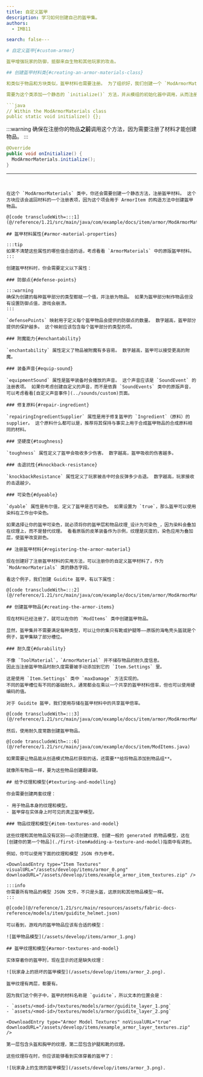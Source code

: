 ```yaml
---
title: 自定义盔甲
description: 学习如何创建自己的盔甲集。
authors:
  - IMB11

search: false---

# 自定义盔甲{#custom-armor}

盔甲增强玩家的防御，抵御来自生物和其他玩家的攻击。

## 创建盔甲材料类{#creating-an-armor-materials-class}

和类似于物品和方块类似，盔甲材料也需要注册。 为了组织好，我们创建一个 `ModArmorMaterials` 类存储我们的自定义盔甲材料。

需要为这个类添加一个静态的 `initialize()` 方法，并从模组的初始化器中调用，从而注册这些材料。

```java
// Within the ModArmorMaterials class
public static void initialize() {};
```

:::warning
确保在注册你的物品**之前**调用这个方法，因为需要注册了材料才能创建物品。
:::

```java
@Override
public void onInitialize() {
  ModArmorMaterials.initialize();
}
```

---
```


在这个 `ModArmorMaterials` 类中，你还会需要创建一个静态方法，注册盔甲材料。 这个方块应该会返回材料的一个注册表项，因为这个项会用于 ArmorItem 的构造方法中创建盔甲物品。

@[code transcludeWith=:::1](@/reference/1.21/src/main/java/com/example/docs/item/armor/ModArmorMaterials.java)

## 盔甲材料属性{#armor-material-properties}

:::tip
如果不清楚这些属性的哪些值合适的话，考虑看看 `ArmorMaterials` 中的原版盔甲材料。
:::

创建盔甲材料时，你会需要定义以下属性：

### 防御点{#defense-points}

:::warning
确保为创建的每种盔甲部分的类型都赋一个值，并注册为物品。 如果为盔甲部分制作物品但没有设置防御点值，游戏会崩溃。
:::

`defensePoints` 映射用于定义每个盔甲物品会提供的防御点的数量。 数字越高，盔甲部分提供的保护越多。 这个映射应该包含每个盔甲部分的类型的项。

### 附魔能力{#enchantability}

`enchantability` 属性定义了物品被附魔有多容易。 数字越高，盔甲可以接受更高的附魔。

### 装备声音{#equip-sound}

`equipmentSound` 属性是盔甲装备时会播放的声音。 这个声音应该是 `SoundEvent` 的注册表项。 如果你考虑创建自定义的声音，而不是依靠 `SoundEvents` 类中的原版声音，可以考虑看看[自定义声音事件](../sounds/custom)页面。

### 修复原料{#repair-ingredient}

`repairingIngredientSupplier` 属性是用于修复盔甲的 `Ingredient`（原料）的 supplier。 这个原料什么都可以是，推荐将其保持与事实上用于合成盔甲物品的合成原料相同的材料。

### 坚硬度{#toughness}

`toughness` 属性定义了盔甲会吸收多少伤害。 数字越高，盔甲吸收的伤害越多。

### 击退抗性{#knockback-resistance}

`knockbackResistance` 属性定义了玩家被击中时会反弹多少击退。 数字越高，玩家接收的击退越少。

### 可染色{#dyeable}

`dyable` 属性是布尔值，定义了盔甲是否可染色。 如果设置为 `true`，那么盔甲可以使用染料在工作台中染色。

如果选择让你的盔甲可染色，就必须将你的盔甲层和物品纹理_设计为可染色_，因为染料会叠加在纹理上，而不是替代纹理。 看看原版的皮革装备作为示例，纹理是灰度的，染色应用为叠加层，使盔甲改变颜色。

## 注册盔甲材料{#registering-the-armor-material}

现在创建好了注册盔甲材料的实用方法，可以注册你的自定义盔甲材料了，作为 `ModArmorMaterials` 类的静态字段。

看这个例子，我们创建 Guidite 盔甲，有以下属性：

@[code transcludeWith=:::2](@/reference/1.21/src/main/java/com/example/docs/item/armor/ModArmorMaterials.java)

## 创建盔甲物品{#creating-the-armor-items}

现在材料已经注册了，就可以在你的 `ModItems` 类中创建盔甲物品。

显然，盔甲集并不需要满足每种类型，可以让你的集只有靴或护腿等——原版的海龟壳头盔就是个例子，盔甲集缺了部分槽位。

### 耐久度{#durability}

不像 `ToolMaterial`，`ArmorMaterial` 并不储存物品的耐久度信息。
因此当注册盔甲物品时耐久度需要被手动添加到它的 `Item.Settings` 里。

这是使用 `Item.Settings` 类中 `maxDamage` 方法实现的。
不同的盔甲槽位有不同的基础耐久，通常都会在乘以一个共享的盔甲材料倍率，但也可以使用硬编码的值。

对于 Guidite 盔甲，我们使用存储在盔甲材料中的共享盔甲倍率。

@[code transcludeWith=:::3](@/reference/1.21/src/main/java/com/example/docs/item/armor/ModArmorMaterials.java)

然后，使用耐久度常数创建盔甲物品。

@[code transcludeWith=:::6](@/reference/1.21/src/main/java/com/example/docs/item/ModItems.java)

如果需要让物品能从创造模式物品栏获取的话，还需要**给将物品添加到物品组**。

就像所有物品一样，要为这些物品创建翻译键。

## 给予纹理和模型{#texturing-and-modelling}

你会需要创建两套纹理：

- 用于物品本身的纹理和模型。
- 盔甲穿在实体身上时可见的真正盔甲模型。

### 物品纹理和模型{#item-textures-and-model}

这些纹理和其他物品没有区别——必须创建纹理、创建一般的 generated 的物品模型，这在[创建你的第一个物品](./first-item#adding-a-texture-and-model)指南中有讲到。

例如，你可以使用下面的纹理和模型 JSON 作为参考。

<DownloadEntry type="Item Textures" visualURL="/assets/develop/items/armor_0.png" downloadURL="/assets/develop/items/example_armor_item_textures.zip" />

:::info
你需要所有物品的模型 JSON 文件，不只是头盔，这原则和其他物品模型一样。
:::

@[code](@/reference/1.21/src/main/resources/assets/fabric-docs-reference/models/item/guidite_helmet.json)

可以看到，游戏内的盔甲物品应该有合适的模型：

![盔甲物品模型](/assets/develop/items/armor_1.png)

## 盔甲纹理和模型{#armor-textures-and-model}

实体穿着你的盔甲时，现在显示的还是缺失纹理：

![玩家身上的损坏的盔甲模型](/assets/develop/items/armor_2.png).

盔甲纹理有两层，都要有。

因为我们这个例子中，盔甲的材料名称是 `guidite`，所以文本的位置会是：

- `assets/<mod-id>/textures/models/armor/guidite_layer_1.png`
- `assets/<mod-id>/textures/models/armor/guidite_layer_2.png`

<DownloadEntry type="Armor Model Textures" noVisualURL="true" downloadURL="/assets/develop/items/example_armor_layer_textures.zip" />

第一层包含头盔和胸甲的纹理，第二层包含护腿和靴的纹理。

这些纹理存在时，你应该能够看到实体穿着的盔甲了：

![玩家身上的生效的盔甲模型](/assets/develop/items/armor_3.png).
